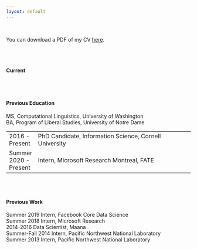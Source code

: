```yaml
---
layout: default
---
```


<br>

You can download a PDF of my CV [here](http://maria-antoniak.github.io/resources/maria_antoniak.pdf).

<br><br>

#### Current

<table style="width:100%">
  <tr>
    <td width="10%">2016 - Present</td>
    <td>PhD Candidate, Information Science, Cornell University</td>
  </tr>
  <tr>
    <td width="10%">Summer 2020 - Present</td>
    <td>Intern, Microsoft Research Montreal, FATE</td>
  </tr>

<br><br>

#### Previous Education

MS, Computational Linguistics, University of Washington  
BA, Program of Liberal Studies, University of Notre Dame  

</table>

<br><br>

#### Previous Work

Summer 2019 Intern, Facebook Core Data Science  
Summer 2018 Intern, Microsoft Research  
2014-2016 Data Scientist, Maana  
Summer-Fall 2014 Intern, Pacific Northwest National Laboratory  
Summer 2013 Intern, Pacific Northwest National Laboratory  
